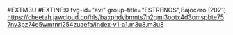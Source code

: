 #EXTM3U
#EXTINF:0 tvg-id="avi" group-title="ESTRENOS",Bajocero (2021)
https://cheetah.jawcloud.co/hls/baxphdybmnts7n2gmi3ootx4d3omspbte757nv3pz74e5wmtnrl254zuaefa/index-v1-a1.m3u8.m3u8
